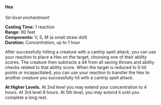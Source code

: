 #### Hex
_1st-level enchantment_

**Casting Time:** 1 reaction \
**Range:** 90 feet \
**Components:** V, S, M (a small straw doll) \
**Duration:** Concentration, up to 1 hour

After successfully hitting a creature with a cantrip spell attack, you can use your reaction to place a Hex on the target, choosing one of their ability scores.
The creature then subtracts a d4 from all saving throws and ability checks related to that ability score.
When the target is reduced to 0 hit points or incapacitated, you can use your reaction to transfer the Hex to another creature you successfully hit with a cantrip spell attack.

**At Higher Levels.**
At 2nd level you may extend your concentration to 4 hours.
At 3rd level 8 hours.
At 5th level, you may extend it until you complete a long rest.